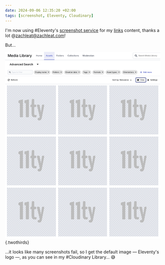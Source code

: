 ```yaml
---
date: 2024-09-06 12:35:20 +02:00
tags: [screenshot, Eleventy, Cloudinary]
---
```


I'm now using #Eleventy's [screenshot service](https://www.11ty.dev/docs/services/screenshots/) for my [links](/links/) content, thanks a lot @zachleat@zachleat.com!

But…

![Screenshot of my Cloudinary Library with multiple identical images of Eleventy logo](eleventy-screenshot-in-cloudinary-library.png){.twothirds}

…it looks like many screenshots fail, so I get the default image — Eleventy's logo —, as you can see in my #Cloudinary Library… 😅
